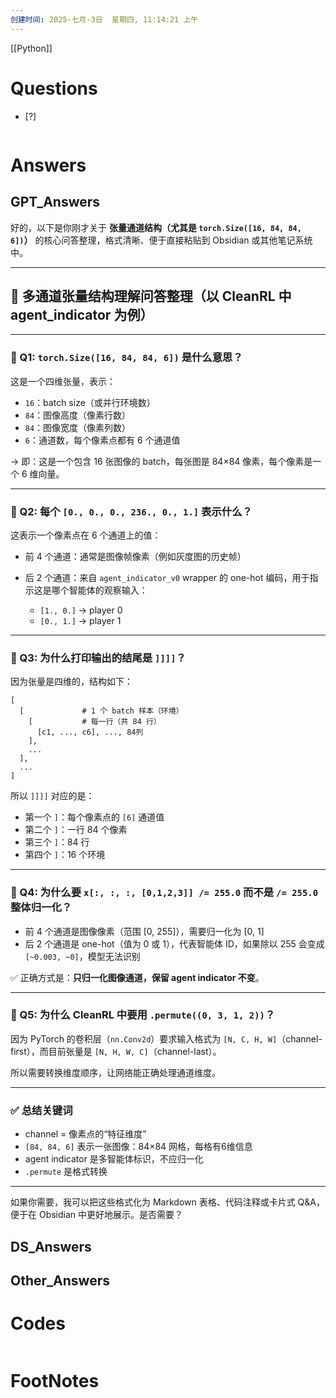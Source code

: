 ```yaml
---
创建时间: 2025-七月-3日  星期四, 11:14:21 上午
---
```

[[Python]]

# Questions

- [?] 

```python

```

# Answers

## GPT_Answers
好的，以下是你刚才关于 **张量通道结构（尤其是 `torch.Size([16, 84, 84, 6])`）** 的核心问答整理，格式清晰、便于直接粘贴到 Obsidian 或其他笔记系统中。

---

## 🧩 多通道张量结构理解问答整理（以 CleanRL 中 agent\_indicator 为例）

---

### 🔸 Q1: `torch.Size([16, 84, 84, 6])` 是什么意思？

这是一个四维张量，表示：

* `16`：batch size（或并行环境数）
* `84`：图像高度（像素行数）
* `84`：图像宽度（像素列数）
* `6`：通道数，每个像素点都有 6 个通道值

→ 即：这是一个包含 16 张图像的 batch，每张图是 84×84 像素，每个像素是一个 6 维向量。

---

### 🔸 Q2: 每个 `[0., 0., 0., 236., 0., 1.]` 表示什么？

这表示一个像素点在 6 个通道上的值：

* 前 4 个通道：通常是图像帧像素（例如灰度图的历史帧）
* 后 2 个通道：来自 `agent_indicator_v0` wrapper 的 one-hot 编码，用于指示这是哪个智能体的观察输入：

  * `[1., 0.]` → player 0
  * `[0., 1.]` → player 1

---

### 🔸 Q3: 为什么打印输出的结尾是 `]]]]`？

因为张量是四维的，结构如下：

```
[
  [             # 1 个 batch 样本（环境）
    [           # 每一行（共 84 行）
      [c1, ..., c6], ..., 84列
    ],
    ...
  ],
  ...
]
```

所以 `]]]]` 对应的是：

* 第一个 `]`：每个像素点的 `[6]` 通道值
* 第二个 `]`：一行 84 个像素
* 第三个 `]`：84 行
* 第四个 `]`：16 个环境

---

### 🔸 Q4: 为什么要 `x[:, :, :, [0,1,2,3]] /= 255.0` 而不是 `/= 255.0` 整体归一化？

* 前 4 个通道是图像像素（范围 \[0, 255]），需要归一化为 \[0, 1]
* 后 2 个通道是 one-hot（值为 0 或 1），代表智能体 ID，如果除以 255 会变成 `[~0.003, ~0]`，模型无法识别

✅ 正确方式是：**只归一化图像通道，保留 agent indicator 不变**。

---

### 🔸 Q5: 为什么 CleanRL 中要用 `.permute((0, 3, 1, 2))`？

因为 PyTorch 的卷积层（`nn.Conv2d`）要求输入格式为 `[N, C, H, W]`（channel-first），而目前张量是 `[N, H, W, C]`（channel-last）。

所以需要转换维度顺序，让网络能正确处理通道维度。

---

### ✅ 总结关键词

* channel = 像素点的“特征维度”
* `[84, 84, 6]` 表示一张图像：84×84 网格，每格有6维信息
* agent indicator 是多智能体标识，不应归一化
* `.permute` 是格式转换

---

如果你需要，我可以把这些格式化为 Markdown 表格、代码注释或卡片式 Q\&A，便于在 Obsidian 中更好地展示。是否需要？


## DS_Answers


## Other_Answers


# Codes

```python

```


# FootNotes
